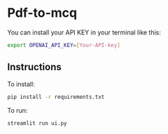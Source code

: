 # Pdf-to-mcq

You can install your API KEY in your terminal like this:

``` sh
export OPENAI_API_KEY=[Your-API-key]
```

## Instructions


To install:
``` sh
pip install -r requirements.txt
```

To run:
```sh
streamlit run ui.py
```
